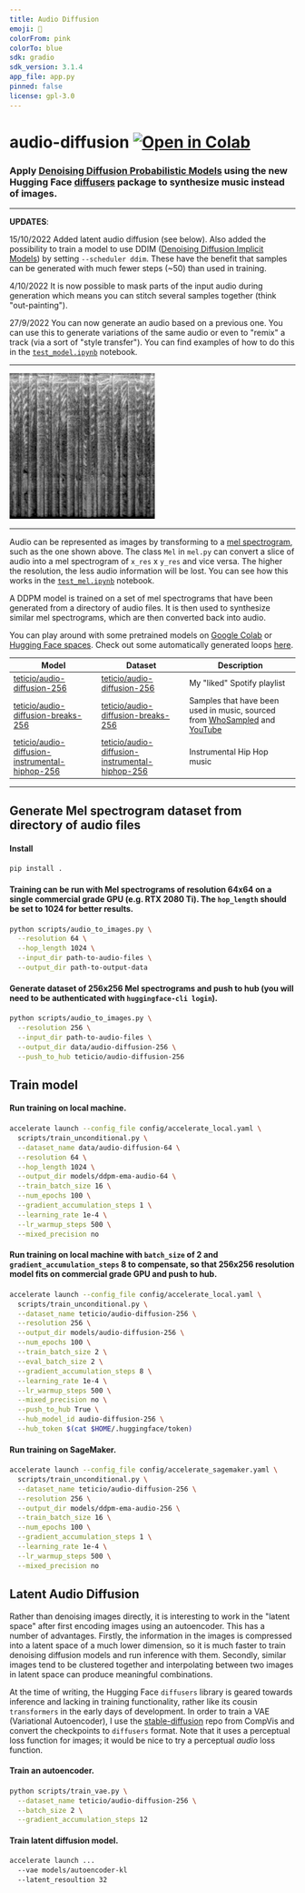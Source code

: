 ```yaml
---
title: Audio Diffusion
emoji: 🎵
colorFrom: pink
colorTo: blue
sdk: gradio
sdk_version: 3.1.4
app_file: app.py
pinned: false
license: gpl-3.0
---
```

# audio-diffusion [![Open in Colab](https://colab.research.google.com/assets/colab-badge.svg)](https://colab.research.google.com/github/teticio/audio-diffusion/blob/master/notebooks/gradio_app.ipynb)

### Apply [Denoising Diffusion Probabilistic Models](https://arxiv.org/abs/2006.11239) using the new Hugging Face [diffusers](https://github.com/huggingface/diffusers) package to synthesize music instead of images.

---

**UPDATES**:

15/10/2022
Added latent audio diffusion (see below). Also added the possibility to train a model to use DDIM ([Denoising Diffusion Implicit Models](https://arxiv.org/pdf/2010.02502.pdf)) by setting `--scheduler ddim`. These have the benefit that samples can be generated with much fewer steps (~50) than used in training.

4/10/2022
It is now possible to mask parts of the input audio during generation which means you can stitch several samples together (think "out-painting").

27/9/2022
You can now generate an audio based on a previous one. You can use this to generate variations of the same audio or even to "remix" a track (via a sort of "style transfer"). You can find examples of how to do this in the [`test_model.ipynb`](https://colab.research.google.com/github/teticio/audio-diffusion/blob/master/notebooks/test_model.ipynb) notebook.

---

![mel spectrogram](mel.png)

---

Audio can be represented as images by transforming to a [mel spectrogram](https://en.wikipedia.org/wiki/Mel-frequency_cepstrum), such as the one shown above. The class `Mel` in `mel.py` can convert a slice of audio into a mel spectrogram of `x_res` x `y_res` and vice versa. The higher the resolution, the less audio information will be lost. You can see how this works in the [`test_mel.ipynb`](https://github.com/teticio/audio-diffusion/blob/main/notebooks/test_mel.ipynb) notebook.

A DDPM model is trained on a set of mel spectrograms that have been generated from a directory of audio files. It is then used to synthesize similar mel spectrograms, which are then converted back into audio.

You can play around with some pretrained models on [Google Colab](https://colab.research.google.com/github/teticio/audio-diffusion/blob/master/notebooks/test_model.ipynb) or [Hugging Face spaces](https://huggingface.co/spaces/teticio/audio-diffusion). Check out some automatically generated loops [here](https://soundcloud.com/teticio2/sets/audio-diffusion-loops).


| Model | Dataset | Description |
|-------|---------|-------------|
| [teticio/audio-diffusion-256](https://huggingface.co/teticio/audio-diffusion-256) | [teticio/audio-diffusion-256](https://huggingface.co/datasets/teticio/audio-diffusion-256) | My "liked" Spotify playlist |
| [teticio/audio-diffusion-breaks-256](https://huggingface.co/teticio/audio-diffusion-breaks-256) | [teticio/audio-diffusion-breaks-256](https://huggingface.co/datasets/teticio/audio-diffusion-breaks-256) | Samples that have been used in music, sourced from [WhoSampled](https://whosampled.com) and [YouTube](https://youtube.com) |
| [teticio/audio-diffusion-instrumental-hiphop-256](https://huggingface.co/teticio/audio-diffusion-instrumental-hiphop-256) | [teticio/audio-diffusion-instrumental-hiphop-256](https://huggingface.co/datasets/teticio/audio-diffusion-instrumental-hiphop-256) | Instrumental Hip Hop music |

---

## Generate Mel spectrogram dataset from directory of audio files
#### Install
```bash
pip install .
```

#### Training can be run with Mel spectrograms of resolution 64x64 on a single commercial grade GPU (e.g. RTX 2080 Ti). The `hop_length` should be set to 1024 for better results.

```bash
python scripts/audio_to_images.py \
  --resolution 64 \
  --hop_length 1024 \
  --input_dir path-to-audio-files \
  --output_dir path-to-output-data
```

#### Generate dataset of 256x256 Mel spectrograms and push to hub (you will need to be authenticated with `huggingface-cli login`).
```bash
python scripts/audio_to_images.py \
  --resolution 256 \
  --input_dir path-to-audio-files \
  --output_dir data/audio-diffusion-256 \
  --push_to_hub teticio/audio-diffusion-256
```
  
## Train model
#### Run training on local machine.
```bash
accelerate launch --config_file config/accelerate_local.yaml \
  scripts/train_unconditional.py \
  --dataset_name data/audio-diffusion-64 \
  --resolution 64 \
  --hop_length 1024 \
  --output_dir models/ddpm-ema-audio-64 \
  --train_batch_size 16 \
  --num_epochs 100 \
  --gradient_accumulation_steps 1 \
  --learning_rate 1e-4 \
  --lr_warmup_steps 500 \
  --mixed_precision no
```

#### Run training on local machine with `batch_size` of 2 and `gradient_accumulation_steps` 8 to compensate, so that 256x256 resolution model fits on commercial grade GPU and push to hub.
```bash
accelerate launch --config_file config/accelerate_local.yaml \
  scripts/train_unconditional.py \
  --dataset_name teticio/audio-diffusion-256 \
  --resolution 256 \
  --output_dir models/audio-diffusion-256 \
  --num_epochs 100 \
  --train_batch_size 2 \
  --eval_batch_size 2 \
  --gradient_accumulation_steps 8 \
  --learning_rate 1e-4 \
  --lr_warmup_steps 500 \
  --mixed_precision no \
  --push_to_hub True \
  --hub_model_id audio-diffusion-256 \
  --hub_token $(cat $HOME/.huggingface/token)
```

#### Run training on SageMaker.
```bash
accelerate launch --config_file config/accelerate_sagemaker.yaml \
  scripts/train_unconditional.py \
  --dataset_name teticio/audio-diffusion-256 \
  --resolution 256 \
  --output_dir models/ddpm-ema-audio-256 \
  --train_batch_size 16 \
  --num_epochs 100 \
  --gradient_accumulation_steps 1 \
  --learning_rate 1e-4 \
  --lr_warmup_steps 500 \
  --mixed_precision no
```
## Latent Audio Diffusion
Rather than denoising images directly, it is interesting to work in the "latent space" after first encoding images using an autoencoder. This has a number of advantages. Firstly, the information in the images is compressed into a latent space of a much lower dimension, so it is much faster to train denoising diffusion models and run inference with them. Secondly, similar images tend to be clustered together and interpolating between two images in latent space can produce meaningful combinations.

At the time of writing, the Hugging Face `diffusers` library is geared towards inference and lacking in training functionality, rather like its cousin `transformers` in the early days of development. In order to train a VAE (Variational Autoencoder), I use the [stable-diffusion](https://github.com/CompVis/stable-diffusion) repo from CompVis and convert the checkpoints to `diffusers` format. Note that it uses a perceptual loss function for images; it would be nice to try a perceptual *audio* loss function.

#### Train an autoencoder.
```bash
python scripts/train_vae.py \
  --dataset_name teticio/audio-diffusion-256 \
  --batch_size 2 \
  --gradient_accumulation_steps 12
```

#### Train latent diffusion model.
```bash
accelerate launch ...
  --vae models/autoencoder-kl
  --latent_resoultion 32
```
